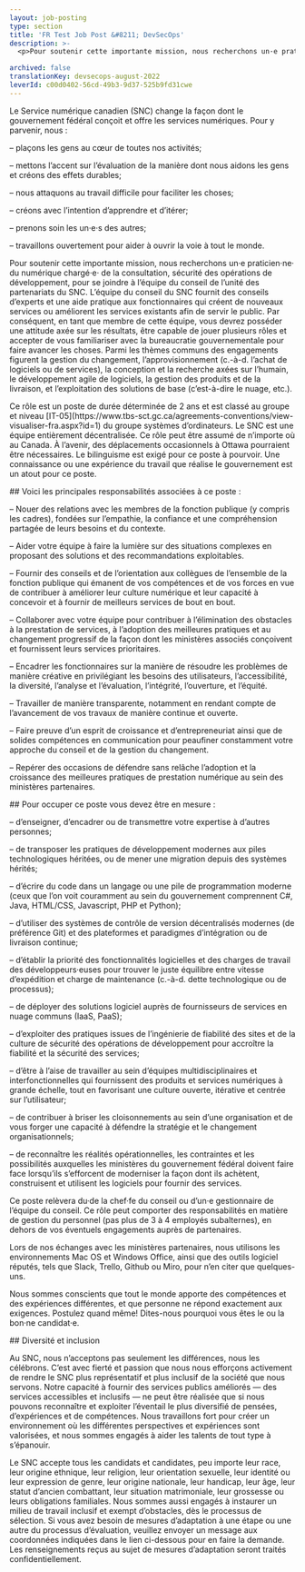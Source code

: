 ```yaml
---
layout: job-posting
type: section
title: 'FR Test Job Post &#8211; DevSecOps'
description: >-
  <p>Pour soutenir cette importante mission, nous recherchons un·e praticien·ne· du numérique chargé·e· de la consultation, sécurité des opérations de développement, pour se joindre à l’équipe du conseil de l’unité des partenariats du SNC. L’équipe du conseil du SNC fournit des conseils d’experts et une aide pratique aux fonctionnaires qui créent de nouveaux services ou améliorent les services existants afin de servir le public. Par conséquent, en tant que membre de cette équipe, vous devrez posséder une attitude axée sur les résultats, être capable de jouer plusieurs rôles et accepter de vous familiariser avec la bureaucratie gouvernementale pour faire avancer les choses.</p>

archived: false
translationKey: devsecops-august-2022
leverId: c00d0402-56cd-49b3-9d37-525b9fd31cwe
---
```



<p>Le Service numérique canadien (SNC) change la façon dont le gouvernement fédéral conçoit et offre les services numériques. Pour y parvenir, nous :</p>



<p>&#8211; plaçons les gens au cœur de toutes nos activités;</p>



<p>&#8211; mettons l’accent sur l’évaluation de la manière dont nous aidons les gens et créons des effets durables;</p>



<p>&#8211; nous attaquons au travail difficile pour faciliter les choses;</p>



<p>&#8211; créons avec l’intention d’apprendre et d’itérer;</p>



<p>&#8211; prenons soin les un·e·s des autres;</p>



<p>&#8211; travaillons ouvertement pour aider à ouvrir la voie à tout le monde.</p>



<p>Pour soutenir cette importante mission, nous recherchons un·e praticien·ne· du numérique chargé·e· de la consultation, sécurité des opérations de développement, pour se joindre à l’équipe du conseil de l’unité des partenariats du SNC. L’équipe du conseil du SNC fournit des conseils d’experts et une aide pratique aux fonctionnaires qui créent de nouveaux services ou améliorent les services existants afin de servir le public. Par conséquent, en tant que membre de cette équipe, vous devrez posséder une attitude axée sur les résultats, être capable de jouer plusieurs rôles et accepter de vous familiariser avec la bureaucratie gouvernementale pour faire avancer les choses. Parmi les thèmes communs des engagements figurent la gestion du changement, l’approvisionnement (c.-à-d. l’achat de logiciels ou de services), la conception et la recherche axées sur l’humain, le développement agile de logiciels, la gestion des produits et de la livraison, et l’exploitation des solutions de base (c’est-à-dire le nuage, etc.).</p>



<p>Ce rôle est un poste de durée déterminée de 2 ans et est classé au groupe et niveau [IT-05](https://www.tbs-sct.gc.ca/agreements-conventions/view-visualiser-fra.aspx?id=1) du groupe systèmes d’ordinateurs. Le SNC est une équipe entièrement décentralisée. Ce rôle peut être assumé de n’importe où au Canada. À l’avenir, des déplacements occasionnels à Ottawa pourraient être nécessaires. Le bilinguisme est exigé pour ce poste à pourvoir. Une connaissance ou une expérience du travail que réalise le gouvernement est un atout pour ce poste.</p>



<p>## Voici les principales responsabilités associées à ce poste :</p>



<p>&#8211; Nouer des relations avec les membres de la fonction publique (y compris les cadres), fondées sur l’empathie, la confiance et une compréhension partagée de leurs besoins et du contexte.</p>



<p>&#8211; Aider votre équipe à faire la lumière sur des situations complexes en proposant des solutions et des recommandations exploitables.</p>



<p>&#8211; Fournir des conseils et de l’orientation aux collègues de l’ensemble de la fonction publique qui émanent de vos compétences et de vos forces en vue de contribuer à améliorer leur culture numérique et leur capacité à concevoir et à fournir de meilleurs services de bout en bout.</p>



<p>&#8211; Collaborer avec votre équipe pour contribuer à l’élimination des obstacles à la prestation de services, à l’adoption des meilleures pratiques et au changement progressif de la façon dont les ministères associés conçoivent et fournissent leurs services prioritaires.</p>



<p>&#8211; Encadrer les fonctionnaires sur la manière de résoudre les problèmes de manière créative en privilégiant les besoins des utilisateurs, l’accessibilité, la diversité, l’analyse et l’évaluation, l’intégrité, l’ouverture, et l’équité.</p>



<p>&#8211; Travailler de manière transparente, notamment en rendant compte de l’avancement de vos travaux de manière continue et ouverte.</p>



<p>&#8211; Faire preuve d’un esprit de croissance et d’entrepreneuriat ainsi que de solides compétences en communication pour peaufiner constamment votre approche du conseil et de la gestion du changement.</p>



<p>&#8211; Repérer des occasions de défendre sans relâche l’adoption et la croissance des meilleures pratiques de prestation numérique au sein des ministères partenaires.</p>



<p>## Pour occuper ce poste vous devez être en mesure :</p>



<p>&#8211; d’enseigner, d’encadrer ou de transmettre votre expertise à d’autres personnes;</p>



<p>&#8211; de transposer les pratiques de développement modernes aux piles technologiques héritées, ou de mener une migration depuis des systèmes hérités;</p>



<p>&#8211; d’écrire du code dans un langage ou une pile de programmation moderne (ceux que l’on voit couramment au sein du gouvernement comprennent C#, Java, HTML/CSS, Javascript, PHP et Python);</p>



<p>&#8211; d’utiliser des systèmes de contrôle de version décentralisés modernes (de préférence Git) et des plateformes et paradigmes d’intégration ou de livraison continue;</p>



<p>&#8211; d’établir la priorité des fonctionnalités logicielles et des charges de travail des développeurs·euses pour trouver le juste équilibre entre vitesse d’expédition et charge de maintenance (c.-à-d. dette technologique ou de processus);</p>



<p>&#8211; de déployer des solutions logiciel auprès de fournisseurs de services en nuage communs (IaaS, PaaS);</p>



<p>&#8211; d’exploiter des pratiques issues de l’ingénierie de fiabilité des sites et de la culture de sécurité des opérations de développement pour accroître la fiabilité et la sécurité des services;</p>



<p>&#8211; d’être à l’aise de travailler au sein d’équipes multidisciplinaires et interfonctionnelles qui fournissent des produits et services numériques à grande échelle, tout en favorisant une culture ouverte, itérative et centrée sur l’utilisateur;</p>



<p>&#8211; de contribuer à briser les cloisonnements au sein d’une organisation et de vous forger une capacité à défendre la stratégie et le changement organisationnels;</p>



<p>&#8211; de reconnaître les réalités opérationnelles, les contraintes et les possibilités auxquelles les ministères du gouvernement fédéral doivent faire face lorsqu’ils s’efforcent de moderniser la façon dont ils achètent, construisent et utilisent les logiciels pour fournir des services.</p>



<p>Ce poste relèvera du·de la chef·fe du conseil ou d’un·e gestionnaire de l’équipe du conseil. Ce rôle peut comporter des responsabilités en matière de gestion du personnel (pas plus de 3 à 4 employés subalternes), en dehors de vos éventuels engagements auprès de partenaires.</p>



<p>Lors de nos échanges avec les ministères partenaires, nous utilisons les environnements Mac OS et Windows Office, ainsi que des outils logiciel réputés, tels que Slack, Trello, Github ou Miro, pour n’en citer que quelques-uns.</p>



<p>Nous sommes conscients que tout le monde apporte des compétences et des expériences différentes, et que personne ne répond exactement aux exigences. Postulez quand même! Dites-nous pourquoi vous êtes le ou la bon·ne candidat·e.</p>



<p>## Diversité et inclusion</p>



<p>Au SNC, nous n’acceptons pas seulement les différences, nous les célébrons. C’est avec fierté et passion que nous nous efforçons activement de rendre le SNC plus représentatif et plus inclusif de la société que nous servons. Notre capacité à fournir des services publics améliorés — des services accessibles et inclusifs — ne peut être réalisée que si nous pouvons reconnaître et exploiter l’éventail le plus diversifié de pensées, d’expériences et de compétences. Nous travaillons fort pour créer un environnement où les différentes perspectives et expériences sont valorisées, et nous sommes engagés à aider les talents de tout type à s’épanouir.</p>



<p>Le SNC accepte tous les candidats et candidates, peu importe leur race, leur origine ethnique, leur religion, leur orientation sexuelle, leur identité ou leur expression de genre, leur origine nationale, leur handicap, leur âge, leur statut d’ancien combattant, leur situation matrimoniale, leur grossesse ou leurs obligations familiales. Nous sommes aussi engagés à instaurer un milieu de travail inclusif et exempt d’obstacles, dès le processus de sélection. Si vous avez besoin de mesures d’adaptation à une étape ou une autre du processus d’évaluation, veuillez envoyer un message aux coordonnées indiquées dans le lien ci-dessous pour en faire la demande. Les renseignements reçus au sujet de mesures d’adaptation seront traités confidentiellement.</p>

